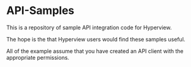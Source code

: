 # API-Samples

This is a repository of sample API integration code for Hyperview. 

The hope is the that Hyperview users would find these samples useful.

All of the example assume that you have created an API client with the appropriate permissions. 
